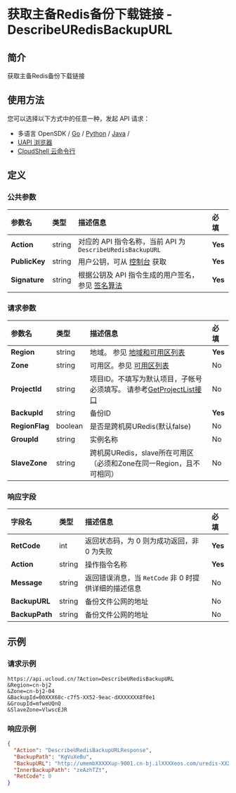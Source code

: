 # 获取主备Redis备份下载链接 - DescribeURedisBackupURL

## 简介

获取主备Redis备份下载链接






## 使用方法

您可以选择以下方式中的任意一种，发起 API 请求：
- 多语言 OpenSDK / [Go](https://github.com/ucloud/ucloud-sdk-go) / [Python](https://github.com/ucloud/ucloud-sdk-python3) / [Java](https://github.com/ucloud/ucloud-sdk-java) /
- [UAPI 浏览器](https://console.ucloud.cn/uapi/detail?id=DescribeURedisBackupURL)
- [CloudShell 云命令行](https://shell.ucloud.cn/)


## 定义

### 公共参数

| 参数名 | 类型 | 描述信息 | 必填 |
|:---|:---|:---|:---|
| **Action**     | string  | 对应的 API 指令名称，当前 API 为 `DescribeURedisBackupURL`                        | **Yes** |
| **PublicKey**  | string  | 用户公钥，可从 [控制台](https://console.ucloud.cn/uapi/apikey) 获取                                             | **Yes** |
| **Signature**  | string  | 根据公钥及 API 指令生成的用户签名，参见 [签名算法](api/summary/signature.md)  | **Yes** |

### 请求参数

| 参数名 | 类型 | 描述信息 | 必填 |
|:---|:---|:---|:---|
| **Region** | string | 地域。 参见 [地域和可用区列表](api/summary/regionlist) |**Yes**|
| **Zone** | string | 可用区。参见 [可用区列表](api/summary/regionlist) |No|
| **ProjectId** | string | 项目ID。不填写为默认项目，子帐号必须填写。 请参考[GetProjectList接口](api/summary/get_project_list) |No|
| **BackupId** | string | 备份ID |**Yes**|
| **RegionFlag** | boolean | 是否是跨机房URedis(默认false) |No|
| **GroupId** | string | 实例名称 |No|
| **SlaveZone** | string | 跨机房URedis，slave所在可用区（必须和Zone在同一Region，且不可相同） |No|

### 响应字段

| 字段名 | 类型 | 描述信息 | 必填 |
|:---|:---|:---|:---|
| **RetCode** | int | 返回状态码，为 0 则为成功返回，非 0 为失败 |**Yes**|
| **Action** | string | 操作指令名称 |**Yes**|
| **Message** | string | 返回错误消息，当 `RetCode` 非 0 时提供详细的描述信息 |No|
| **BackupURL** | string | 备份文件公网的地址 |No|
| **BackupPath** | string | 备份文件公网的地址 |No|




## 示例

### 请求示例
    
```
https://api.ucloud.cn/?Action=DescribeURedisBackupURL
&Region=cn-bj2
&Zone=cn-bj2-04
&BackupId=00XXX68c-c7f5-XX52-9eac-dXXXXXXX8f0e1
&GroupId=mfweUQnQ
&SlaveZone=VlwscEJR
```

### 响应示例
    
```json
{
  "Action": "DescribeURedisBackupURLResponse",
  "BackupPath": "KgVuXeBu",
  "BackupURL": "http://umembXXXXXup-9001.cn-bj.ilXXXXeos.com/uredis-XXXXbz/sgbf_xxxxxx-a75b24a9-d9e1-4d38-9dc1-aecad464XXX45?UCloudPublicKey=ucloudXXX@ucloud.cn142615241XXXX604875621\u0026Expires=1529927068\u0026Signature=sbH+QOWbtxXXXX6z5o6HBxrOcU=\n",
  "InnerBackupPath": "zeAzhTZt",
  "RetCode": 0
}
```





